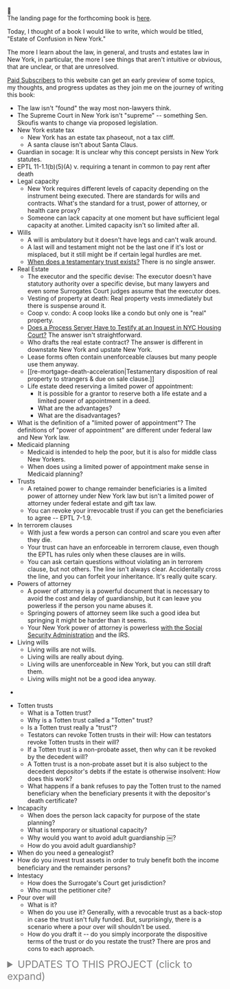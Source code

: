 <div class="kg-card kg-callout-card kg-callout-card-grey"><div class="kg-callout-emoji">📖</div><div class="kg-callout-text">The landing page for the forthcoming book is <a href="https://leanpub.com/estateofconfusion-newyork">here</a>.</div></div>

Today, I thought of a book I would like to write, which would be titled, "Estate of Confusion in New York." 

The more I learn about the law, in general, and trusts and estates law in New York, in particular, the more I see things that aren't intuitive or obvious, that are unclear, or that are unresolved. 

[Paid Subscribers](https://www.willstrustsestates.info/#/portal/signup/) to this website can get an early preview of some topics, my thoughts, and progress updates as they join me on the journey of writing this book: 

<!--members-only-->

+ The law isn't "found" the way most non-lawyers think. 
+ The Supreme Court in New York isn't "supreme" -- something Sen. Skoufis wants to change via proposed legislation.  
+ New York estate tax 
	+ New York has an estate tax phaseout, not a tax cliff. 
	+ A santa clause isn't about Santa Claus. 
+ Guardian in socage: It is unclear why this concept persists in New York statutes.  
+ EPTL 11-1.1(b)(5)(A) v. requiring a tenant in common to pay rent after death 
+ Legal capacity 
	+ New York requires different levels of capacity depending on the instrument being executed. There are standards for wills and contracts. What's the standard for a trust, power of attorney, or health care proxy? 
	+ Someone can lack capacity at one moment but have sufficient legal capacity at another. Limited capacity isn't so limited after all. 
+ Wills 
	+ A will is ambulatory but it doesn't have legs and can't walk around. 
	+ A last will and testament might not be the last one if it's lost or misplaced, but it still might be if certain legal hurdles are met. 
	+ [When does a testamentary trust exists?](https://www.willstrustsestates.info/what-is-the-date-for-a-testamentary-trust-under-new-york-law/) There is no single answer. 
+ Real Estate 
	+ The executor and the specific devise: The executor doesn't have statutory authority over a specific devise, but many lawyers and even some Surrogates Court judges assume that the executor does. 
	+ Vesting of property at death: Real property vests immediately but there is suspense around it. 
	+ Coop v. condo: A coop looks like a condo but only one is "real" property. 
	+ [Does a Process Server Have to Testify at an Inquest in NYC Housing Court?](https://www.willstrustsestates.info/does-a-processor-server-have-to-testify-at-an-inquest-in-nyc-housing-court/) The answer isn't straightforward. 
	+ Who drafts the real estate contract? The answer is different in downstate New York and upstate New York. 
	+ Lease forms often contain unenforceable clauses but many people use them anyway. <!-- Kuklin -->
	+ <a id="re-mortgage-death-acceleration"></a>[[re-mortgage-death-acceleration|Testamentary disposition of real property to strangers & due on sale clause.]]
	+ <a id="re-life-estate-poapl"></a>Life estate deed reserving a limited power of appointment: 
		+ It is possible for a grantor to reserve both a life estate and a limited power of appointment in a deed. 
		+  What are the advantages? <!-- control, incomplete gift -->
		+  What are the disadvantages? <!-- It can cause title problems. Medicaid issues. -->  
+ <a id="poap-def"></a>What is the definition of a "limited power of appointment"? The definitions of "power of appointment" are different under federal law and New York law.   
+ Medicaid planning 
	+ Medicaid is intended to help the poor, but it is also for middle class New Yorkers. 
	+ <a id="medicaid-poapl"></a>When does using a limited power of appointment make sense in Medicaid planning?
+ Trusts 
	+ A retained power to change remainder beneficiaries is a limited power of attorney under New York law but isn't a limited power of attorney under federal estate and gift tax law. 
	+ You can revoke your irrevocable trust if you can get the beneficiaries to agree -- EPTL 7-1.9. 
+ In terrorem clauses 
	+ With just a few words a person can control and scare you even after they die. 
	+ Your trust can have an enforceable in terrorem clause, even though the EPTL has rules only when these clauses are in wills. 
	+ You can ask certain questions without violating an in terrorem clause, but not others. The line isn't always clear. Accidentally cross the line, and you can forfeit your inheritance. It's really quite scary.
+ Powers of attorney  
	+ A power of attorney is a powerful document that is necessary to avoid the cost and delay of guardianship, but it can leave you powerless if the person you name abuses it. 
	+ Springing powers of attorney seem like such a good idea but springing it might be harder than it seems.  
	+ Your New York power of attorney is powerless [with the Social Security Administration](https://www.willstrustsestates.info/your-power-of-attorney-means-nothing-to-the-social-security-administration/) and the IRS.
+ Living wills 
	+ Living wills are not wills. 
	+ Living wills are really about dying. 
	+ Living wills are unenforceable in New York, but you can still draft them. 
	+ Living wills might not be a good idea anyway. 
- <!-- 2024-01-12 Which law applies? -->  <!-- Red Casebook p.784: "N.Y. Est., Powers & Trusts Law §5-3.3 was repealed in 1981 (see Note 7 at page 736). Thus, if Rothko had died after 1981, under tradidonal principles only the Mark Rothko Foundation and the state attorney general, the overseer of charitable trusts, would have had standing to sue the executors. After Smithers v. St. Luke's-Roosevelt Hospital Center, page 751, however, it is an open question whether this is still true in New York." pdf-2024-02-12-1145 -->
+ <a id="totten"></a>Totten trusts
	+ What is a Totten trust?
	+ Why is a Totten trust called a "Totten" trust?
	+ Is a Totten trust really a "trust"?
	+ <a id="totten-revocable-by-will"></a>Testators can revoke Totten trusts in their will: How can testators revoke Totten trusts in their will?  
	+ If a Totten trust is a non-probate asset, then why can it be revoked by the decedent will?
	+ A Totten trust is a non-probate asset but it is also subject to the decedent depositor's debts if the estate is otherwise insolvent: How does this work?
	+ What happens if a bank refuses to pay the Totten trust to the named beneficiary when the beneficiary presents it with the depositor's death certificate?
+ Incapacity
	+ When does the person lack capacity for purpose of the state planning?
	+ What is temporary or situational capacity?
	+ Why would you want to avoid adult guardianship ￼?
	+ How do you avoid adult guardianship?
+ <a id="genealogist"></a>When do you need a genealogist? 
+ <a id="trust-invest"></a>How do you invest trust assets in order to truly benefit both the income beneﬁciary and the remainder persons?
+ <a id="intestacy"></a>Intestacy
	+ How does the Surrogate's Court get jurisdiction? 
	+ Who must the petitioner cite? 
+ <a id="pour-over"></a>Pour over will
	+ What is it?  
	+ When do you use it? Generally, with a revocable trust as a back-stop in case the trust isn't fully funded. But, surprisingly, there is a scenario where a pour over will shouldn't be used. 
	+ How do you draft it -- do you simply incorporate the dispositive terms of the trust or do you restate the trust? There are pros and cons to each approach. 

<a id="updates"></a>


<details>
<summary style="color:grey; font-size: 23px;" >UPDATES TO THIS PROJECT (click to expand)</summary>
<br>

2024-03-20 - Added questions about [pour over wills](#pour-over). 

2024-03-19 - Added questions about [intestacy](#intestacy): How does the Surrogate's Court get jurisdiction? Who must the petitioner cite? 

2024-03-17 - Added the question about [trust investment](#trust-invest).

2024-03-15 - (1) Added the question about a [genealogist](#genealogist). (2) Expanded the issues for [Totten trusts](#totten). 

2024-03-14 - Added question about [the revocation of a totten trusts by a will](#totten-revocable-by-will). 

2024-03-12 - Revised and expanded: Life estate deed reserving a limited power of appointment, [above](#re-life-estate-poapl). 

2024-03-10 - Created the book cover for the book. See [📖Estate of Confusion - New York](https://leanpub.com/estateofconfusion-newyork).

2024-03-08 - Added: (1) [What is the definition of a "limited power of appointment"?](#poap-def). (2) [When does using a limited power of appointment make sense in Medicaid planning?](#medicaid-poapl).

2024-03-07 - Added: [It is possible for a grantor to reserve both a life estate and a limited power of appointment in a deed, but it can cause title problems.](#re-life-estate-poapl)
  
2024-03-03 - Added ["testamentary disposition of real property to strangers & due on sale clause"](#re-mortgage-death-acceleration). 

2024-03-02 - Created a Leanpub book that I will start writing and updating, using the lean-writing method: [📖Estate of Confusion - New York](https://leanpub.com/estateofconfusion-newyork). 

2023-10-14 - (1) Came up with the idea for the book and a list topics. (2) Created a tag for posts on this site that are relevant to the book: [Estate of Confusion in NY](https://www.willstrustsestates.info/tag/estate-of-confusion-in-ny/). 

</details>